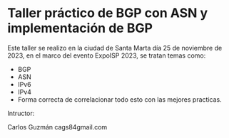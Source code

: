 # Taller práctico de BGP con ASN y implementación de BGP

Este taller se realizo en la ciudad de Santa Marta día 25 de noviembre de 2023, en el marco del evento ExpoISP 2023, se tratan temas como:

- BGP
- ASN
- IPv6
- IPv4
- Forma correcta de correlacionar todo esto con las mejores practicas.

Intructor:

Carlos Guzmán
cags84<at>gmail.com